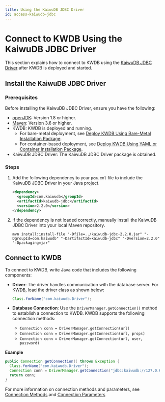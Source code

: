 ```yaml
---
title: Using the KaiwuDB JDBC Driver
id: access-kaiwudb-jdbc
---
```


# Connect to KWDB Using the KaiwuDB JDBC Driver

This section explains how to connect to KWDB using the [KaiwuDB JDBC Driver](../../development/connect-kaiwudb/java/connect-jdbc.md) after KWDB is deployed and started.

## Install the KaiwuDB JDBC Driver

### Prerequisites

Before installing the KaiwuDB JDBC Driver, ensure you have the following:

- [openJDK](https://openjdk.org/install/): Version 1.8 or higher.
- [Maven](https://maven.apache.org/install.html): Version 3.6 or higher.
- KWDB: KWDB is deployed and running.
  - For bare-metal deployment, see [Deploy KWDB Using Bare-Metal Installation Package](../install-kaiwudb/quickstart-bare-metal.md).
  - For container-based deployment, see [Deploy KWDB Using YAML or Container Installation Package](../install-kaiwudb/quickstart-docker.md).
- KaiwuDB JDBC Driver: The KaiwuDB JDBC Driver package is obtained.

### Steps

1. Add the following dependency to your `pom.xml` file to include the KaiwuDB JDBC Driver in your Java project.

   ```xml
   <dependency>
     <groupId>com.kaiwudb</groupId>
     <artifactId>kaiwudb-jdbc</artifactId>
     <version>2.2.0</version>
   </dependency>
   ```

2. If the dependency is not loaded correctly, manually install the KaiwuDB JDBC Driver into your local Maven repository.

   ```shell
   mvn install:install-file "-Dfile=../kaiwudb-jdbc-2.2.0.jar" "-DgroupId=com.kaiwudb" "-DartifactId=kaiwudb-jdbc" "-Dversion=2.2.0" "-Dpackaging=jar"
   ```

## Connect to KWDB

To connect to KWDB, write Java code that includes the following components:

- **Driver**: The driver handles communication with the database server. For KWDB, load the driver class as shown below:

  ```java
  Class.forName("com.kaiwudb.Driver");
  ```

- **Database Connection**: Use the `DriverManager.getConnection()` method to establish a connection to KWDB. KWDB supports the following connection methods:

  - `Connection conn = DriverManager.getConnection(url)`
  - `Connection conn = DriverManager.getConnection(url, props)`
  - `Connection conn = DriverManager.getConnection(url, user, password)`

**Example**

```java
public Connection getConnection() throws Exception {
  Class.forName("com.kaiwudb.Driver");
  Connection conn = DriverManager.getConnection("jdbc:kaiwudb://127.0.0.1:26257/defaultdb?user=kwdbuser&password=123");
  return conn;
}
```

For more information on connection methods and parameters, see [Connection Methods](../../development/connect-kaiwudb/java/connect-jdbc.md#connection-methods) and [Connection Parameters](../../development/connect-kaiwudb/java/connect-jdbc.md#connection-parameters).